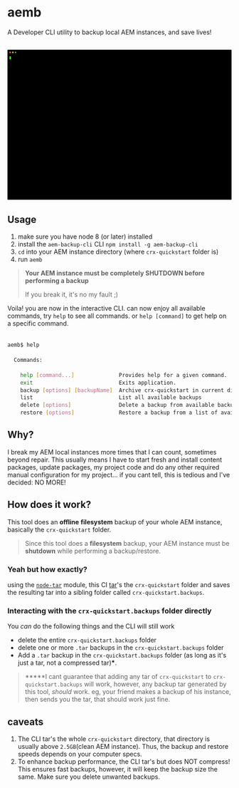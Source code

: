 # aemb
A Developer CLI utility to backup local AEM instances, and save lives!

<p align="center">
  <br>
  <img src="screenshot.svg">
  <br>
</p>

## Usage

1. make sure you have node 8 (or later) installed 
2. install the `aem-backup-cli` CLI `npm install -g aem-backup-cli`
3. `cd` into your AEM instance directory (where `crx-quickstart` folder is)
4. run `aemb`

> **Your AEM instance must be completely SHUTDOWN before performing a backup**
> 
> If you break it, it's no my fault ;)

Voila! you are now in the interactive CLI. can now enjoy all available commands, try `help` to see all commands. or `help [command]` to get help on a specific command.

```bash

aemb$ help

  Commands:

    help [command...]              Provides help for a given command.
    exit                           Exits application.
    backup [options] [backupName]  Archive crx-quickstart in current directory and move archive to crx-quickstart.backups folder in current directory
    list                           List all available backups
    delete [options]               Delete a backup from available backups
    restore [options]              Restore a backup from a list of available backups

```

## Why?
I break my AEM local instances more times that I can count, sometimes beyond repair. This usually means I have to start fresh and install content packages, update packages, my project code and do any other required manual configuration for my project... if you cant tell, this is tedious and I've decided: NO MORE!

## How does it work?
This tool does an **offline** **filesystem** backup of your whole AEM instance, basically the `crx-quickstart` folder.

> Since this tool does a **filesystem** backup, your AEM instance must be **shutdown** while performing a backup/restore.

### Yeah but how exactly?
using the [`node-tar`](https://github.com/npm/node-tar) module, this CI [tar](https://en.wikipedia.org/wiki/Tar_(computing))'s the `crx-quickstart` folder and saves the resulting tar into a sibling folder called `crx-quickstart.backups`.

### Interacting with the `crx-quickstart.backups` folder directly
You *can* do the following things and the CLI will still work

  -  delete the entire `crx-quickstart.backups` folder 
  -  delete one or more `.tar` backups in the `crx-quickstart.backups` folder 
  -  Add a `.tar` backup in the `crx-quickstart.backups` folder (as long as it's just a tar, not a compressed tar)**\***. 
  
  > **\***I cant guarantee that adding any tar of `crx-quickstart` to `crx-quickstart.backups` will work, however, any backup tar generated by this tool, *should* work. eg, your friend makes a backup of his instance, then sends you the tar, that should work just fine.

## caveats
1. The CLI tar's the whole `crx-quickstart` directory, that directory is usually above `2.5GB`(clean AEM instance). Thus, the backup and restore speeds depends on your computer specs.
2. To enhance backup performance, the CLI tar's but does NOT compress! This ensures fast backups, however, it will keep the backup size the same. Make sure you delete unwanted backups.




 
